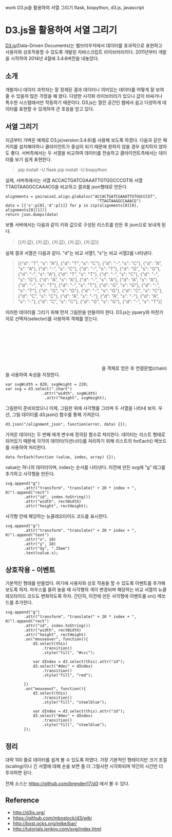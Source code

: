 work
D3.js을 활용하여 서열 그리기
flask, biopython, d3.js, javascript 
# D3.js을 활용하여 서열 그리기
[D3.js](http://d3js.org/)(Data-Driven Documents)는 웹브라우저에서 데이터를 효과적으로 표현하고 사용자와 상호작용할 수 있도록 개발된 자바스크립트 라이브러리이다. 2011년부터 개발을 시작하여 2014년 4월에 3.4.6버전을 내놓았다.

## 소개
개발자나 데이터 과학자는 잘 정제된 결과 데이터나 의미있는 데이터를 어떻게 잘 보여줄 수 있을까 많은 걱정을 해 왔다. 다양한 시각화 라이브러리가 있으나 값이 비싸거나 특수한 시스템에서만 작동하기 때문이다. D3.js는 열린 공간인 웹에서 쉽고 다양하게 데이터를 표현할 수 있게하여 큰 호응을 얻고 있다.

## 서열 그리기
지금부터 가벼운 예제로 D3.js(version:3.4.6)를 사용해 보도록 하겠다. 다음과 같은 패키지를 설치해야하나 클라이언트가 중심이 되기 때문에 원하지 않을 경우 설치하지 않아도 좋다. 서버측에서는 두 서열을 비교하여 데이터를 전송하고 클라이언트측에서는 데이터를 보기 쉽게 표현한다.

> pip install -U flask
> pip install -U biopython 

실제, 서버측에서는 서열 ACCACTGATCGAAATTGTGGCCCGT와 서열 TTAGTAAGGCCAAACG을 비교하고 결과를 json형태로 만든다. 

    alignments = pairwise2.align.globalxx("ACCACTGATCGAAATTGTGGCCCGT",
                                            "TTAGTAAGGCCAAACG")
    data = [{'s':p[0],'d':p[1]} for p in zip(alignments[0][0], alignments[0][1])]
    return json.dumps(data)

보통 서버에서는 다음과 같이 키와 값으로 구성된 리스트를 만든 후 json으로 보내게 된다.

> [{키:값}, {키:값}, {키:값}, {키:값}, {키:값}]

실제 결과 서열은 다음과 같다. "d"는 비교 서열1, "s"는 비교 서열2를 나타낸다.

> [{"d": "T", "s": "A"}, {"d": "T", "s": "C"}, {"d": "-", "s": "C"}, {"d": "A", "s": "A"}, {"d": "-", "s": "C"}, {"d": "-", "s": "T"}, {"d": "G", "s": "G"}, {"d": "-", "s": "A"}, {"d": "T", "s": "T"}, {"d": "-", "s": "C"}, {"d": "-", "s": "G"}, {"d": "A", "s": "A"}, {"d": "-", "s": "A"}, {"d": "A", "s": "A"}, {"d": "-", "s": "T"}, {"d": "-", "s": "T"}, {"d": "G", "s": "G"}, {"d": "-", "s": "T"}, {"d": "G", "s": "G"}, {"d": "-", "s": "G"}, {"d": "C", "s": "C"}, {"d": "C", "s": "C"}, {"d": "A", "s": "-"}, {"d": "A", "s": "-"}, {"d": "A", "s": "-"}, {"d": "C", "s": "C"}, {"d": "G", "s": "G"}, {"d": "-", "s": "T"}]

이러한 데이터를 그리기 위해 먼저 그림판을 만들어야 한다. D3.js는 jquery와 마찬가지로 선택자(selector)를 사용하여 객체를 얻는다. <svg class="chart"></svg>을 객체로 얻은 후 연결문법(chain)을 사용하여 속성을 지정한다.


    var svgWidth = 820, svgHeight = 220;
    var svg = d3.select(".chart")
                    .attr("width", svgWidth)
                     .attr("height", svgHeight);

그림판이 준비되었으니 이제, 그림판 위에 사각형를 그리며 두 서열을 나타내 보자. 우선, 그릴 데이터를 d3.json() 함수를 통해 가져온다. 

    d3.json("/alignment_json", function(error, data) {});

가져온 데이터는 두 번째 매개 변수에 정의된 함수로 처리한다. 데이터는 리스트 형태로 되어있기 때문에 각각의 데이터(딕션너리)를 처리하기 위해 리스트의 forEach() 메쏘드를 사용하여 처리한다.

    data.forEach(function (value, index, array) {});

value는 하나의 데이터이며, index는 순서를 나타낸다. 이전에 만든 svg에 "g" 태그를 추가하고 사각형을 만든다. 
    
    svg.append("g")
            .attr("transform", "translate(" + 20 * index + ", 0)").append("rect")
            .attr("id", index.toString())
            .attr("width", rectWidth)
            .attr("height", rectHeight);

사각형 안에 해당하는 뉴클레오타이드 코드를 표시한다.

    svg.append("g")
            .attr("transform", "translate(" + 20 * index + ", 0)").append("text")
            .attr("x", 10)
            .attr("y", 10)
            .attr("dy", ".35em")
            .text(value.s); 


## 상호작용 - 이벤트
기본적인 형태를 만들었다. 여기에 사용자와 상호 작용을 할 수 있도록 이벤트를 추가해 보도록 하자. 마우스를 올려 놓을 때 사각형의 색이 변경되며 해당하는 비교 서열의 뉴클레오타이드 코드도 변화하도록 하자. 간단히, 이전에 만든 사각형에 이벤트를 on() 메쏘드를 추가한다.

    svg.append("g")
            .attr("transform", "translate(" + 20 * index + ", 0)").append("rect")
            .attr("id", index.toString())
            .attr("width", rectWidth)
            .attr("height", rectHeight)
            .on("mouseover", function(){
                d3.select(this)
                    .transition()
                    .style("fill", "#ccc");
                
                var dIndex = d3.select(this).attr("id");
                d3.select("#dec" + dIndex)
                    .transition()
                    .style("fill", "red");

            })
            .on("mouseout", function(){
                d3.select(this)
                    .transition()
                    .style("fill", "steelblue");
                
                var dIndex = d3.select(this).attr("id");
                d3.select("#dec" + dIndex)
                    .transition()
                    .style("fill", "steelblue");
            });

## 정리
대략 100 줄로 데이터를 쉽게 볼 수 있도록 하였다. 가장 기본적인 형태이지만 크기 조절(scaling)이나 긴 서열에 대해 손을 보면 좀 더 그럴사한 시각화되며 약간의 시간만 더 투자하면 된다. 

전체 소스는 <https://github.com/brenden17/d3> 에서 볼 수 있다.

## Reference
* http://d3js.org/
* https://github.com/mbostock/d3/wiki
* http://bost.ocks.org/mike/bar/
* http://tutorials.jenkov.com/svg/index.html